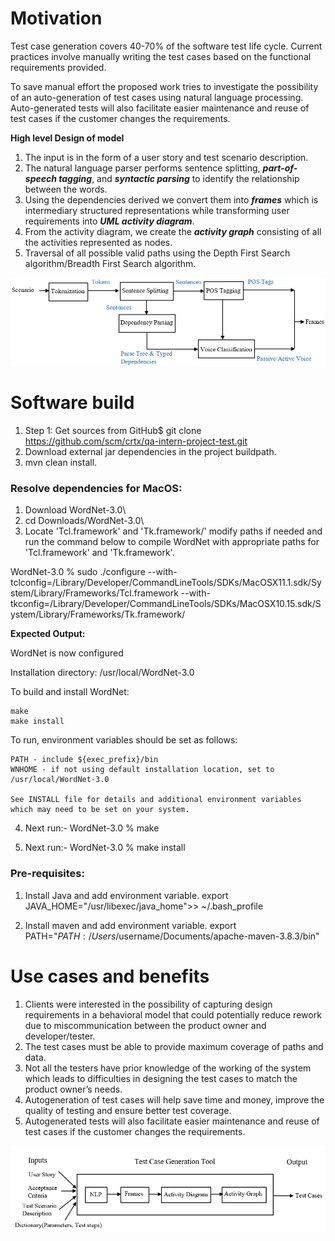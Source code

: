# **Motivation**
Test case generation covers 40-70% of the software test life cycle. Current practices involve manually writing the test cases based on the functional requirements provided.

To save manual effort the proposed work tries to investigate the possibility of an auto-generation of test cases using natural language processing. Auto-generated tests will also facilitate easier maintenance and reuse of test cases if the customer changes the requirements.

**High level Design of model**

1. The input is in the form of a user story and test scenario description.
1. The natural language parser performs sentence splitting, _***part-of-speech tagging***_, and _***syntactic parsing***_ to identify the relationship between the words.
1. Using the dependencies derived we convert them into _***frames***_ which is intermediary structured representations while transforming user requirements into _***UML activity diagram***_.
1. From the activity diagram, we create the _***activity graph***_ consisting of all the activities represented as nodes.
1. Traversal of all possible valid paths using the Depth First Search algorithm/Breadth First Search algorithm.

![Identification of dependencies and converting them into frames](./ReadMe_Images/step_frames.png)
  
# **Software build**
1. Step 1: Get sources from GitHub$ git clone https://github.com/scm/crtx/qa-intern-project-test.git
2. Download external jar dependencies in the project buildpath.
2. mvn clean install.

### Resolve dependencies for MacOS:
1. Download WordNet-3.0\
2. cd Downloads/WordNet-3.0\
3. Locate 'Tcl.framework' and 'Tk.framework/' modify paths if needed and run the command below to compile WordNet with appropriate paths for 'Tcl.framework' and 'Tk.framework'.

WordNet-3.0 % sudo ./configure --with-tclconfig=/Library/Developer/CommandLineTools/SDKs/MacOSX11.1.sdk/System/Library/Frameworks/Tcl.framework --with-tkconfig=/Library/Developer/CommandLineTools/SDKs/MacOSX10.15.sdk/System/Library/Frameworks/Tk.framework/

**Expected Output:**

WordNet is now configured

  Installation directory:               /usr/local/WordNet-3.0

  To build and install WordNet:

    make
    make install

  To run, environment variables should be set as follows:

    PATH - include ${exec_prefix}/bin
    WNHOME - if not using default installation location, set to /usr/local/WordNet-3.0

    See INSTALL file for details and additional environment variables
    which may need to be set on your system.

4. Next run:-
WordNet-3.0 % make

5. Next run:-
WordNet-3.0 % make install

### **Pre-requisites:**
1. Install Java and add environment variable. export JAVA_HOME="/usr/libexec/java_home">> ~/.bash_profile
 
2. Install maven and add environment variable. export PATH="$PATH:/Users/$username/Documents/apache-maven-3.8.3/bin"

# **Use cases and benefits**
1. Clients were interested in the possibility of capturing design requirements in a behavioral model that could potentially reduce rework due to miscommunication between the product owner and developer/tester.
2. The test cases must be able to provide maximum coverage of paths and data.
3. Not all the testers have prior knowledge of the working of the system which leads to difficulties in designing the test cases to match the product owner’s needs.
4. Autogeneration of test cases will help save time and money, improve the quality of testing and ensure better test coverage.
5. Autogenerated tests will also facilitate easier maintenance and reuse of test cases if the customer changes the requirements.

![Design](./ReadMe_Images/design.png)